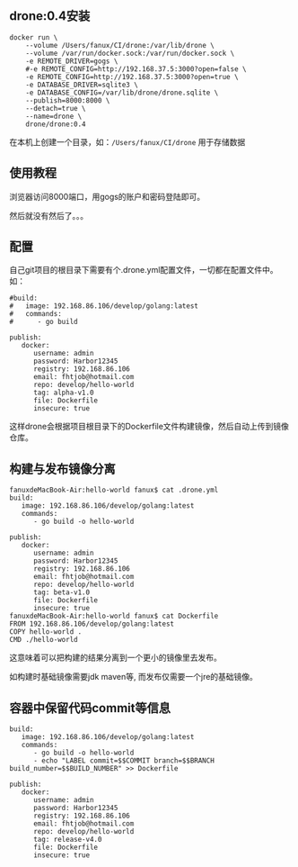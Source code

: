## drone:0.4安装
```
docker run \
    --volume /Users/fanux/CI/drone:/var/lib/drone \
    --volume /var/run/docker.sock:/var/run/docker.sock \
    -e REMOTE_DRIVER=gogs \
    #-e REMOTE_CONFIG=http://192.168.37.5:3000?open=false \
    -e REMOTE_CONFIG=http://192.168.37.5:3000?open=true \
    -e DATABASE_DRIVER=sqlite3 \
    -e DATABASE_CONFIG=/var/lib/drone/drone.sqlite \
    --publish=8000:8000 \
    --detach=true \
    --name=drone \
    drone/drone:0.4
```
在本机上创建一个目录，如：`/Users/fanux/CI/drone` 用于存储数据 

## 使用教程
浏览器访问8000端口，用gogs的账户和密码登陆即可。

然后就没有然后了。。。

## 配置

自己git项目的根目录下需要有个.drone.yml配置文件，一切都在配置文件中。如：

```
#build:
#   image: 192.168.86.106/develop/golang:latest
#   commands:
#      - go build

publish:
   docker:
      username: admin
      password: Harbor12345
      registry: 192.168.86.106
      email: fhtjob@hotmail.com
      repo: develop/hello-world
      tag: alpha-v1.0
      file: Dockerfile
      insecure: true
```

这样drone会根据项目根目录下的Dockerfile文件构建镜像，然后自动上传到镜像仓库。

## 构建与发布镜像分离
```
fanuxdeMacBook-Air:hello-world fanux$ cat .drone.yml
build:
   image: 192.168.86.106/develop/golang:latest
   commands:
      - go build -o hello-world

publish:
   docker:
      username: admin
      password: Harbor12345
      registry: 192.168.86.106
      email: fhtjob@hotmail.com
      repo: develop/hello-world
      tag: beta-v1.0
      file: Dockerfile
      insecure: true
fanuxdeMacBook-Air:hello-world fanux$ cat Dockerfile
FROM 192.168.86.106/develop/golang:latest
COPY hello-world .
CMD ./hello-world
```
这意味着可以把构建的结果分离到一个更小的镜像里去发布。

如构建时基础镜像需要jdk  maven等, 而发布仅需要一个jre的基础镜像。

## 容器中保留代码commit等信息
```
build:
   image: 192.168.86.106/develop/golang:latest
   commands:
      - go build -o hello-world
      - echo "LABEL commit=$$COMMIT branch=$$BRANCH build_number=$$BUILD_NUMBER" >> Dockerfile

publish:
   docker:
      username: admin
      password: Harbor12345
      registry: 192.168.86.106
      email: fhtjob@hotmail.com
      repo: develop/hello-world
      tag: release-v4.0
      file: Dockerfile
      insecure: true
```
